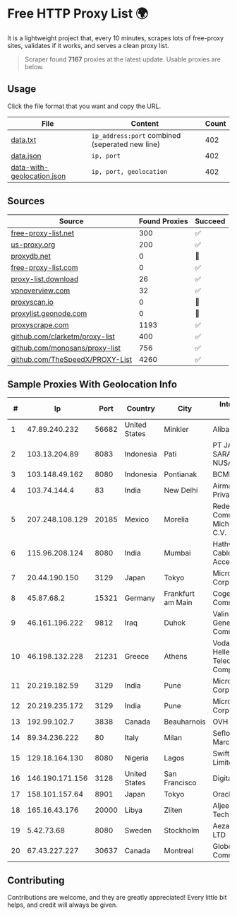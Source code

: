 
# Free HTTP Proxy List 🌍

It is a lightweight project that, every 10 minutes, scrapes lots of free-proxy sites, validates if it works, and serves a clean proxy list.


> Scraper found **7167** proxies at the latest update. Usable proxies are below.

## Usage

Click the file format that you want and copy the URL.


|File|Content|Count|
|----|-------|-----|
|[data.txt](https://raw.githubusercontent.com/themiralay/Proxy-List-World/master/data.txt)|`ip_address:port` combined (seperated new line)|402|
|[data.json](https://raw.githubusercontent.com/themiralay/Proxy-List-World/master/data.json)|`ip, port`|402|
|[data-with-geolocation.json](https://raw.githubusercontent.com/themiralay/Proxy-List-World/master/data-with-geolocation.json)|`ip, port, geolocation`|402|

## Sources

|Source|Found Proxies|Succeed|
|------|-------------|-------|
|[free-proxy-list.net](https://free-proxy-list.net)|300|✅|
|[us-proxy.org](https://www.us-proxy.org)|200|✅|
|[proxydb.net](http://proxydb.net)|0|🚫|
|[free-proxy-list.com](https://free-proxy-list.com/?page=&port=&type%5B%5D=http&type%5B%5D=https&up_time=0&search=Search)|0|✅|
|[proxy-list.download](https://www.proxy-list.download/HTTP)|26|✅|
|[vpnoverview.com](https://vpnoverview.com/privacy/anonymous-browsing/free-proxy-servers)|32|✅|
|[proxyscan.io](https://www.proxyscan.io)|0|🚫|
|[proxylist.geonode.com](https://proxylist.geonode.com/api/proxy-list?limit=300&page=1&sort_by=lastChecked&sort_type=desc&protocols=http,https)|0|🚫|
|[proxyscrape.com](https://api.proxyscrape.com/v2/?request=displayproxies&protocol=http&timeout=10000&country=all&ssl=all&anonymity=all)|1193|✅|
|[github.com/clarketm/proxy-list](https://raw.githubusercontent.com/clarketm/proxy-list/master/proxy-list-raw.txt)|400|✅|
|[github.com/monosans/proxy-list](https://raw.githubusercontent.com/monosans/proxy-list/main/proxies/http.txt)|756|✅|
|[github.com/TheSpeedX/PROXY-List](https://raw.githubusercontent.com/TheSpeedX/PROXY-List/master/http.txt)|4260|✅|


## Sample Proxies With Geolocation Info

|#|Ip|Port|Country|City|Internet Service Provider|
|-|--|----|-------|----|-------------------------|
|1|47.89.240.232|56682|United States|Minkler|Alibaba.com LLC|
|2|103.13.204.89|8083|Indonesia|Pati|PT JARINGANKU SARANA NUSANTARA|
|3|103.148.49.162|8080|Indonesia|Pontianak|BCMEDIA|
|4|103.74.144.4|83|India|New Delhi|Airmax Internet Private Limited|
|5|207.248.108.129|20185|Mexico|Morelia|Redes y Comunicaciones de Michoacan S.A. de C.V.|
|6|115.96.208.124|8080|India|Mumbai|Hathway IP over Cable Internet Access|
|7|20.44.190.150|3129|Japan|Tokyo|Microsoft Corporation|
|8|45.87.68.2|15321|Germany|Frankfurt am Main|Cogent Communications|
|9|46.161.196.222|9812|Iraq|Duhok|Valin Company for General Trading and Communication LTD|
|10|46.198.132.228|21231|Greece|Athens|Vodafone-panafon Hellenic Telecommunications Company SA|
|11|20.219.182.59|3129|India|Pune|Microsoft Corporation|
|12|20.219.235.172|3129|India|Pune|Microsoft Corporation|
|13|192.99.102.7|3838|Canada|Beauharnois|OVH SAS|
|14|89.34.236.222|80|Italy|Milan|Seflow S.N.C. Di Marco Brame' & C.|
|15|129.18.164.130|8080|Nigeria|Lagos|Swift Networks Limited|
|16|146.190.171.156|3128|United States|San Francisco|DigitalOcean, LLC|
|17|158.101.157.64|8901|Japan|Tokyo|Oracle Corporation|
|18|165.16.43.176|20000|Libya|Zliten|Aljeel Aljadeed For Technology|
|19|5.42.73.68|8080|Sweden|Stockholm|Aeza International LTD|
|20|67.43.227.227|30637|Canada|Montreal|GloboTech Communications|



## Contributing

Contributions are welcome, and they are greatly appreciated! Every
little bit helps, and credit will always be given.

